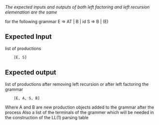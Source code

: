 *The expected inputs and outputs of both left factoring and left recursion elemenation are the same*

for the following grammar
    E => AT | B | id
    S => B | (E)
## Expected Input
list of productions
```python
    [E, S]
```
## Expected output
list of productions after removing left recursion or after left factoring the grammar
```python
    [E, A, S, B]
```
Where A and B are new production objects added to the grammar after the process
Also a list of the terminals of the grammer which will be needed in the construction of the LL(1) parsing table
